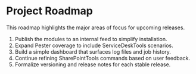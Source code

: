 # Project Roadmap

This roadmap highlights the major areas of focus for upcoming releases.

1. Publish the modules to an internal feed to simplify installation.
2. Expand Pester coverage to include ServiceDeskTools scenarios.
3. Build a simple dashboard that surfaces log files and job history.
4. Continue refining SharePointTools commands based on user feedback.
5. Formalize versioning and release notes for each stable release.
